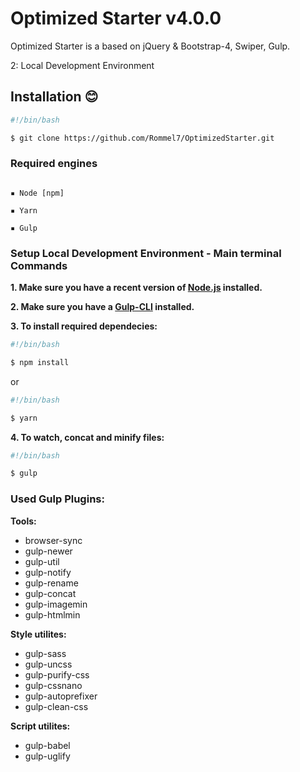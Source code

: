 # Optimized Starter v4.0.0

Optimized Starter is a based on jQuery & Bootstrap-4, Swiper, Gulp.

 2: Local Development Environment

## Installation 😊

```bash
#!/bin/bash

$ git clone https://github.com/Rommel7/OptimizedStarter.git

```

### Required engines

```

▪ Node [npm]

▪ Yarn

▪ Gulp

```

### Setup Local Development Environment - Main terminal Commands

**1. Make sure you have a recent version of <a href="https://nodejs.org/en/">Node.js</a> installed.**

**2. Make sure you have a <a href="https://gulpjs.com/">Gulp-CLI</a> installed.**

**3. To install required dependecies:**

```bash
#!/bin/bash

$ npm install

```

or

```bash
#!/bin/bash

$ yarn

```

**4. To watch, concat and minify files:**

```bash
#!/bin/bash

$ gulp

```

### Used Gulp Plugins:

**Tools:**

- browser-sync
- gulp-newer
- gulp-util
- gulp-notify
- gulp-rename
- gulp-concat
- gulp-imagemin
- gulp-htmlmin

**Style utilites:**

- gulp-sass
- gulp-uncss
- gulp-purify-css
- gulp-cssnano
- gulp-autoprefixer
- gulp-clean-css

 **Script utilites:**

- gulp-babel
- gulp-uglify